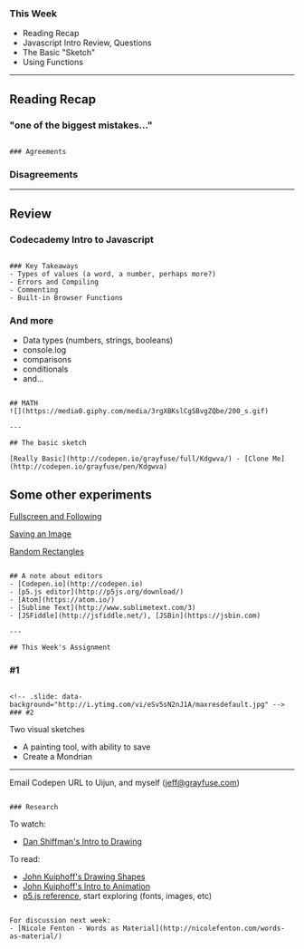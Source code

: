 

### This Week
- Reading Recap
- Javascript Intro Review, Questions
- The Basic "Sketch"
- Using Functions

---

## Reading Recap

### "one of the biggest mistakes..."

~~~

### Agreements

~~~

### Disagreements

---

## Review
### Codecademy Intro to Javascript

~~~

### Key Takeaways
- Types of values (a word, a number, perhaps more?)
- Errors and Compiling
- Commenting
- Built-in Browser Functions

~~~

### And more
- Data types (numbers, strings, booleans)
- console.log
- comparisons
- conditionals
- and...

~~~

## MATH
![](https://media0.giphy.com/media/3rgXBKslCgSBvgZQbe/200_s.gif)

---

## The basic sketch

[Really Basic](http://codepen.io/grayfuse/full/Kdgwva/) - [Clone Me](http://codepen.io/grayfuse/pen/Kdgwva)

~~~

## Some other experiments

[Fullscreen and Following](http://codepen.io/grayfuse/pen/Kdgwva)

[Saving an Image](http://codepen.io/grayfuse/pen/Kdgwva)

[Random Rectangles](http://codepen.io/grayfuse/pen/yYayKX)

~~~

## A note about editors
- [Codepen.io](http://codepen.io)
- [p5.js editor](http://p5js.org/download/)
- [Atom](https://atom.io/)
- [Sublime Text](http://www.sublimetext.com/3)
- [JSFiddle](http://jsfiddle.net/), [JSBin](https://jsbin.com)

---

## This Week's Assignment

~~~

<!-- .slide: data-background="http://orig00.deviantart.net/0653/f/2011/281/9/d/photoshop_tools_icons_psd_by_jackietran-d4c8jig.png" -->
### #1

~~~

<!-- .slide: data-background="http://i.ytimg.com/vi/eSv5sN2nJ1A/maxresdefault.jpg" -->
### #2

~~~

Two visual sketches
- A painting tool, with ability to save
- Create a Mondrian

----

Email Codepen URL to Uijun, and myself (jeff@grayfuse.com)

~~~

### Research

~~~

To watch:
- [Dan Shiffman's Intro to Drawing](https://vimeo.com/channels/learningp5js/137979314)

To read:
- [John Kuiphoff's Drawing Shapes](http://coursescript.com/notes/interactivecomputing/drawing/index.html)
- [John Kuiphoff's Intro to Animation](http://coursescript.com/notes/interactivecomputing/animation/index.html)
- [p5.js reference](http://p5js.org/reference/), start exploring (fonts, images, etc)

~~~

For discussion next week:
- [Nicole Fenton - Words as Material](http://nicolefenton.com/words-as-material/)





